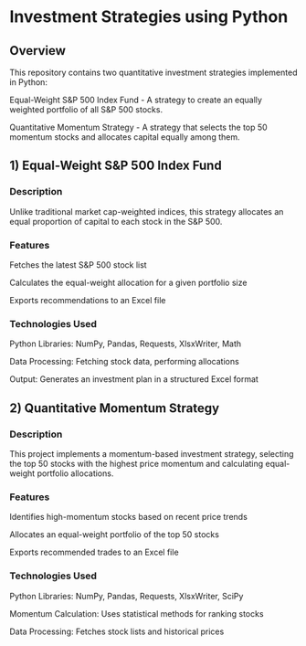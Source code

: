 # Investment Strategies using Python

## Overview

This repository contains two quantitative investment strategies implemented in Python:

Equal-Weight S&P 500 Index Fund - A strategy to create an equally weighted portfolio of all S&P 500 stocks.

Quantitative Momentum Strategy - A strategy that selects the top 50 momentum stocks and allocates capital equally among them.

## 1) Equal-Weight S&P 500 Index Fund

### Description

Unlike traditional market cap-weighted indices, this strategy allocates an equal proportion of capital to each stock in the S&P 500.

### Features

Fetches the latest S&P 500 stock list

Calculates the equal-weight allocation for a given portfolio size

Exports recommendations to an Excel file

### Technologies Used

Python Libraries: NumPy, Pandas, Requests, XlsxWriter, Math

Data Processing: Fetching stock data, performing allocations

Output: Generates an investment plan in a structured Excel format



## 2) Quantitative Momentum Strategy

### Description

This project implements a momentum-based investment strategy, selecting the top 50 stocks with the highest price momentum and calculating equal-weight portfolio allocations.

### Features

Identifies high-momentum stocks based on recent price trends

Allocates an equal-weight portfolio of the top 50 stocks

Exports recommended trades to an Excel file

### Technologies Used

Python Libraries: NumPy, Pandas, Requests, XlsxWriter, SciPy

Momentum Calculation: Uses statistical methods for ranking stocks

Data Processing: Fetches stock lists and historical prices

